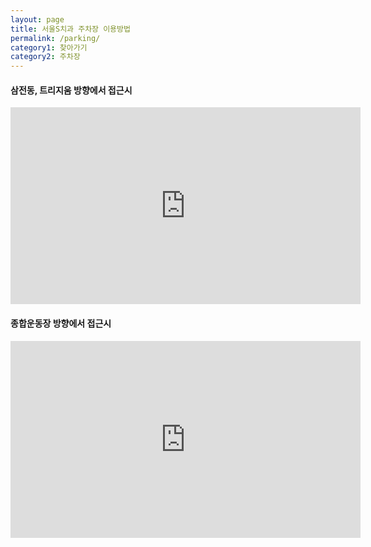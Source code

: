 ```yaml
---
layout: page
title: 서울S치과 주차장 이용방법
permalink: /parking/
category1: 찾아가기
category2: 주차장
---
```


<div class="row d-flex justify-content-center" id="info">
  <div class="col-12">
  <h4>삼전동, 트리지움 방향에서 접근시</h4>
    <div class="d-flex justify-content-center">
      <iframe width="560" height="315" src="https://www.youtube.com/embed/xiAprOUldbw?modestbranding=1" frameborder="0" allow="accelerometer; autoplay; encrypted-media; gyroscope; picture-in-picture" allowfullscreen></iframe>
    </div>
  </div>

  <div class="col-12">
  <h4>종합운동장 방향에서 접근시</h4>
    <div class="d-flex justify-content-center">
      <iframe width="560" height="315" src="https://www.youtube.com/embed/8baAZY-vWOs?modestbranding=1" frameborder="0" allow="accelerometer; autoplay; encrypted-media; gyroscope; picture-in-picture" allowfullscreen></iframe>
    </div>
  </div>

</div>
